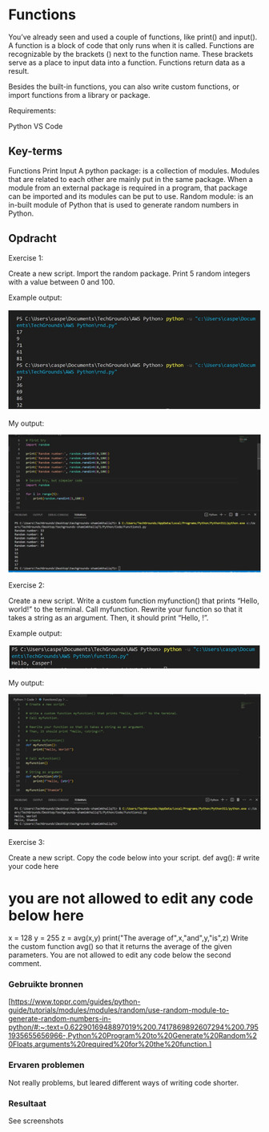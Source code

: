 # Functions

You’ve already seen and used a couple of functions, like print() and input(). A function is a block of code that only runs when it is called. Functions are recognizable by the brackets () next to the function name. These brackets serve as a place to input data into a function.
Functions return data as a result.

Besides the built-in functions, you can also write custom functions, or import functions from a library or package.

Requirements:

Python
VS Code


## Key-terms

Functions
Print
Input
A python package:
is a collection of modules. Modules that are related to each other are mainly put in the same package. When a module from an external package is required in a program, that package can be imported and its modules can be put to use.
Random module:
is an in-built module of Python that is used to generate random numbers in Python. 

## Opdracht

Exercise 1:

Create a new script.
Import the random package.
Print 5 random integers with a value between 0 and 100.

Example output:

![Alt text](../../00_includes/Python/Functions/Example1.jpg)

My output:

![Alt text](<../../00_includes/Python/Functions/Random numbers.jpg>)

Exercise 2:

Create a new script.
Write a custom function myfunction() that prints “Hello, world!” to the terminal. Call myfunction.
Rewrite your function so that it takes a string as an argument. Then, it should print “Hello, <string>!”.

Example output:

![Alt text](../../00_includes/Python/Functions/Example2.jpg)

My output:

![Alt text](../../00_includes/Python/Functions/Myfunction1.jpg)


Exercise 3:

Create a new script.
Copy the code below into your script.
def avg():
	# write your code here

# you are not allowed to edit any code below here
x = 128
y = 255
z = avg(x,y)
print("The average of",x,"and",y,"is",z)
Write the custom function avg() so that it returns the average of the given parameters. You are not allowed to edit any code below the second comment.

### Gebruikte bronnen

[https://www.toppr.com/guides/python-guide/tutorials/modules/modules/random/use-random-module-to-generate-random-numbers-in-python/#:~:text=0.6229016948897019%200.7417869892607294%200.7951935655656966-,Python%20Program%20to%20Generate%20Random%20Floats,arguments%20required%20for%20the%20function.]


### Ervaren problemen

Not really problems, but leared different ways of writing code shorter.

### Resultaat

See screenshots